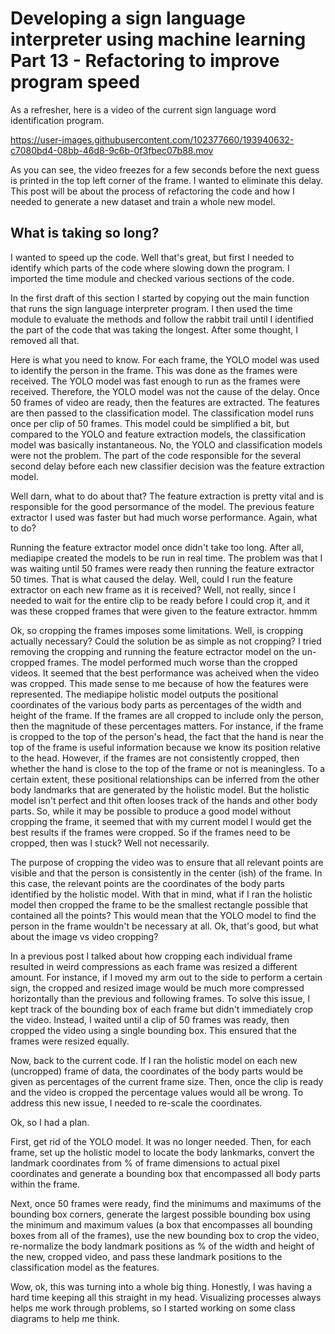 # Developing a sign language interpreter using machine learning Part 13 - Refactoring to improve program speed

As a refresher, here is a video of the current sign language word identification program. 

https://user-images.githubusercontent.com/102377660/193940632-c7080bd4-08bb-46d8-9c6b-0f3fbec07b88.mov

As you can see, the video freezes for a few seconds before the next guess is printed in the top left corner of the frame. I wanted to eliminate this delay. 
This post will be about the process of refactoring the code and how I needed to generate a new dataset and train a whole new model. 

## What is taking so long? 

I wanted to speed up the code. Well that's great, but first I needed to identify which parts of the code where slowing down the program. I imported the time module and checked various sections of the code. 

In the first draft of this section I started by copying out the main function that runs the sign language interpreter program. I then used the time module to evaluate the methods and follow the rabbit trail until I identified the part of the code that was taking the longest. After some thought, I removed all that. 

Here is what you need to know. For each frame, the YOLO model was used to identify the person in the frame. This was done as the frames were received. The YOLO model was fast enough to run as the frames were received. Therefore, the YOLO model was not the cause of the delay. Once 50 frames of video are ready, then the features are extracted. The features are then passed to the classification model. The classification model runs once per clip of 50 frames. This model could be simplified a bit, but compared to the YOLO and feature extraction models, the classification model was basically instantaneous. No, the YOLO and classification models were not the problem. The part of the code responsible for the several second delay before each new classifier decision was the feature extraction model.

Well darn, what to do about that? The feature extraction is pretty vital and is responsible for the good persormance of the model. The previous feature extractor I used was faster but had much worse performance. Again, what to do? 

Running the feature extractor model once didn't take too long. After all, mediapipe created the models to be run in real time. The problem was that I was waiting until 50 frames were ready then running the feature extractor 50 times. That is what caused the delay. Well, could I run the feature extractor on each new frame as it is received? Well, not really, since I needed to wait for the entire clip to be ready before I could crop it, and it was these cropped frames that were given to the feature extractor. hmmm 

Ok, so cropping the frames imposes some limitations. Well, is cropping actually necessary? Could the solution be as simple as not cropping? I tried removing the cropping and running the feature ectractor model on the un-cropped frames. The model performed much worse than the cropped videos. It seemed that the best performance was acheived when the video was cropped. This made sense to me because of how the features were represented. The mediapipe holistic model outputs the positional coordinates of the various body parts as percentages of the width and height of the frame. If the frames are all cropped to include only the person, then the magnitude of these percentages matters. For instance, if the frame is cropped to the top of the person's head, the fact that the hand is near the top of the frame is useful information because we know its position relative to the head. However, if the frames are not consistently cropped, then whether the hand is close to the top of the frame or not is meaningless. To a certain extent, these positional relationships can be inferred from the other body landmarks that are generated by the holistic model. But  the holistic model isn't perfect and thit often looses track of the hands and other body parts. So, while it may be possible to produce a good model without cropping the frame, it seemed that with my current model I would get the best results if the frames were cropped. So if the frames need to be cropped, then was I stuck? Well not necessarily. 

The purpose of cropping the video was to ensure that all relevant points are visible and that the person is consistently in the center (ish) of the frame. 
In this case, the relevant points are the coordinates of the body parts identified by the holistic model. 
With that in mind, what if I ran the holistic model then cropped the frame to be the smallest rectangle possible that contained all the points? 
This would mean that the YOLO model to find the person in the frame wouldn't be necessary at all. Ok, that's good, but what about the image vs video cropping? 

In a previous post I talked about how cropping each individual frame resulted in weird compressions as each frame was resized a different amount. 
For instance, if I moved my arm out to the side to perform a certain sign, the cropped and resized image would be much more compressed horizontally than the previous and following frames. 
To solve this issue, I kept track of the bounding box of each frame but didn't immediately crop the video. 
Instead, I waited until a clip of 50 frames was ready, then cropped the video using a single bounding box. 
This ensured that the frames were resized equally. 

Now, back to the current code. If I ran the holistic model on each new (uncropped) frame of data, the coordinates of the body parts would be given as percentages of the current frame size. 
Then, once the clip is ready and the video is cropped the percentage values would all be wrong. To address this new issue, I needed to re-scale the coordinates. 

Ok, so I had a plan. 

First, get rid of the YOLO model. It was no longer needed. 
Then, for each frame,
set up the holistic model to locate the body lankmarks,
convert the landmark coordinates from % of frame dimensions to actual pixel coordinates and
generate a bounding box that encompassed all body parts within the frame. 

Next, once 50 frames were ready,
find the minimums and maximums of the bounding box corners,
generate the largest possible bounding box using the minimum and maximum values (a box that encompasses all bounding boxes from all of the frames),
use the new bounding box to crop the video, 
re-normalize the body landmark positions as % of the width and height of the new, cropped video, and pass these landmark positions to the classification model as the features. 

Wow, ok, this was turning into a whole big thing. Honestly, I was having a hard time keeping all this straight in my head. 
Visualizing processes always helps me work through problems, so I started working on some class diagrams to help me think. 


